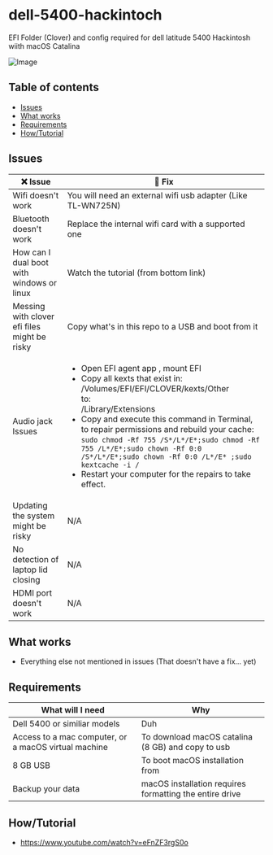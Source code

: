 # dell-5400-hackintoch

EFI Folder (Clover) and config required for dell latitude 5400 Hackintosh wiith macOS Catalina

![Image](https://i.imgur.com/OtSV3bk.png)

## Table of contents

- [Issues](#issues)
- [What works](#what-works)
- [Requirements](#requirements)
- [How/Tutorial](#tutorial)

## Issues

:x: Issue | :wrench: Fix
------------ | -------------
Wifi doesn't work | You will need an external wifi usb adapter (Like TL-WN725N)
Bluetooth doesn't work | Replace the internal wifi card with a supported one
How can I dual boot with windows or linux | Watch the tutorial (from bottom link)
Messing with clover efi files might be risky | Copy what's in this repo to a USB and boot from it
Audio jack Issues | <ul><li>Open EFI agent app , mount EFI</li><li>Copy all kexts that exist in: <br/>/Volumes/EFI/EFI/CLOVER/kexts/Other<br/>to:<br/>/Library/Extensions</li><li> Copy and execute this command in Terminal, to repair permissions and rebuild your cache:<br/>``` sudo chmod -Rf 755 /S*/L*/E*;sudo chmod -Rf 755 /L*/E*;sudo chown -Rf 0:0 /S*/L*/E*;sudo chown -Rf 0:0 /L*/E* ;sudo kextcache -i /  ```<br/> </li>  <li>Restart your computer for the repairs to take effect.</li></ul>
Updating the system might be risky | N/A
No detection of laptop lid closing | N/A
HDMI port doesn't work | N/A

## What works

- Everything else not mentioned in issues (That doesn't have a fix... yet)

## Requirements

What will I need | Why
------------ | -------------
Dell 5400 or similiar models | Duh
Access to a mac computer, or a macOS virtual machine | To download macOS catalina (8 GB) and copy to usb
8 GB USB | To boot macOS installation from
Backup your data | macOS installation requires formatting the entire drive

## How/Tutorial

- https://www.youtube.com/watch?v=eFnZF3rgS0o

